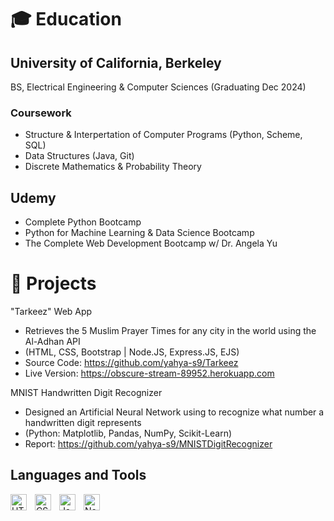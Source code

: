 # 🎓 Education

## University of California, Berkeley
BS, Electrical Engineering & Computer Sciences (Graduating Dec 2024)

### Coursework
* Structure & Interpertation of Computer Programs (Python, Scheme, SQL)
* Data Structures (Java, Git)
* Discrete Mathematics & Probability Theory
 
## Udemy
* Complete Python Bootcamp
* Python for Machine Learning & Data Science Bootcamp
* The Complete Web Development Bootcamp w/ Dr. Angela Yu

# 💼 Projects
"Tarkeez" Web App
* Retrieves the 5 Muslim Prayer Times for any city in the world using the Al-Adhan API
* (HTML, CSS, Bootstrap | Node.JS, Express.JS, EJS)
* Source Code: https://github.com/yahya-s9/Tarkeez
* Live Version: https://obscure-stream-89952.herokuapp.com

MNIST Handwritten Digit Recognizer
* Designed an Artificial Neural Network using to recognize what number a handwritten digit represents
* (Python: Matplotlib, Pandas, NumPy, Scikit-Learn)
* Report: https://github.com/yahya-s9/MNISTDigitRecognizer


## Languages and Tools

<img align="left" alt="HTML5" width="26px" src="https://cdn.jsdelivr.net/gh/devicons/devicon/icons/html5/html5-original.svg" style="padding-right:10px;" />
<img align="left" alt="CSS3" width="26px" src="https://cdn.jsdelivr.net/gh/devicons/devicon/icons/css3/css3-original.svg" style="padding-right:10px;" />
<img align="left" alt="JavaScript" width="26px" src="https://cdn.jsdelivr.net/gh/devicons/devicon/icons/javascript/javascript-original.svg" style="padding-right:10px;"/>
<img align="left" alt="Node.js" width="26px" src="https://cdn.jsdelivr.net/gh/devicons/devicon/icons/nodejs/nodejs-original.svg" style="padding right:10px;"/>
